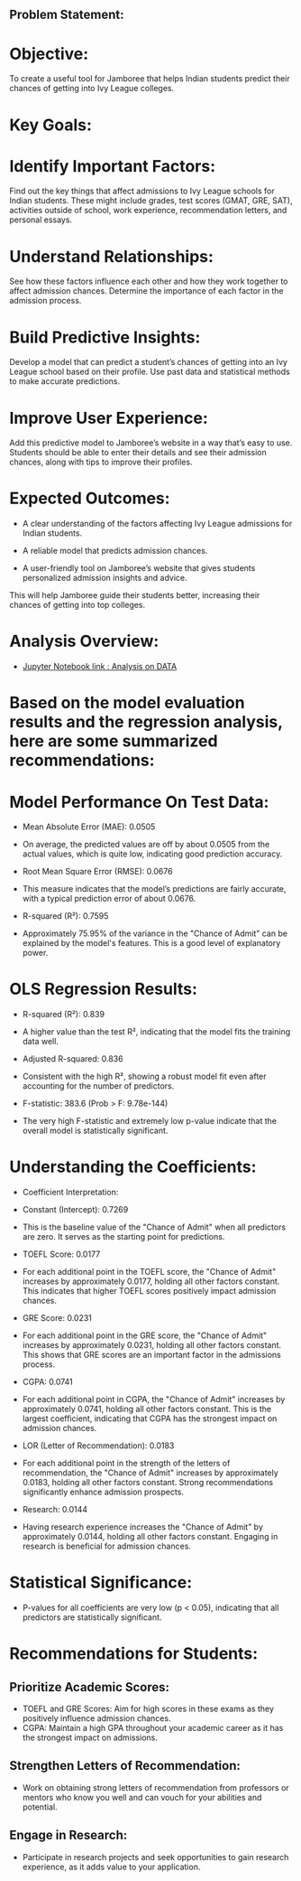 ## Problem Statement:

# Objective:

To create a useful tool for Jamboree that helps Indian students predict their chances of getting into Ivy League colleges.

# Key Goals:

# Identify Important Factors:

Find out the key things that affect admissions to Ivy League schools for Indian students. These might include grades, test scores (GMAT, GRE, SAT), activities outside of school, work experience, recommendation letters, and personal essays.

# Understand Relationships:

See how these factors influence each other and how they work together to affect admission chances. Determine the importance of each factor in the admission process.

# Build Predictive Insights:

Develop a model that can predict a student’s chances of getting into an Ivy League school based on their profile. Use past data and statistical methods to make accurate predictions.

# Improve User Experience:

Add this predictive model to Jamboree’s website in a way that’s easy to use. Students should be able to enter their details and see their admission chances, along with tips to improve their profiles.

# Expected Outcomes:

* A clear understanding of the factors affecting Ivy League admissions for Indian students.

* A reliable model that predicts admission chances.


* A user-friendly tool on Jamboree’s website that gives students personalized admission insights and advice.


This will help Jamboree guide their students better, increasing their chances of getting into top colleges.

# Analysis Overview:
- [Jupyter Notebook link : Analysis on DATA](Jamboree_Case_Study.ipynb)

# Based on the model evaluation results and the regression analysis, here are some summarized recommendations:

# Model Performance On Test Data:

* Mean Absolute Error (MAE): 0.0505



* On average, the predicted values are off by about 0.0505 from the actual values, which is quite low, indicating good prediction accuracy.


* Root Mean Square Error (RMSE): 0.0676


* This measure indicates that the model’s predictions are fairly accurate, with a typical prediction error of about 0.0676.


* R-squared (R²): 0.7595


* Approximately 75.95% of the variance in the "Chance of Admit" can be explained by the model's features. This is a good level of explanatory power.

# OLS Regression Results:
* R-squared (R²): 0.839

* A higher value than the test R², indicating that the model fits the training data well.
* Adjusted R-squared: 0.836
* Consistent with the high R², showing a robust model fit even after accounting for the number of predictors.
* F-statistic: 383.6 (Prob > F: 9.78e-144)
* The very high F-statistic and extremely low p-value indicate that the overall model is statistically significant.

# Understanding the Coefficients:

* Coefficient Interpretation:

* Constant (Intercept): 0.7269

* This is the baseline value of the "Chance of Admit" when all predictors are zero. It serves as the starting point for predictions.
* TOEFL Score: 0.0177

* For each additional point in the TOEFL score, the "Chance of Admit" increases by approximately 0.0177, holding all other factors constant. This indicates that higher TOEFL scores positively impact admission chances.
* GRE Score: 0.0231

* For each additional point in the GRE score, the "Chance of Admit" increases by approximately 0.0231, holding all other factors constant. This shows that GRE scores are an important factor in the admissions process.
* CGPA: 0.0741

* For each additional point in CGPA, the "Chance of Admit" increases by approximately 0.0741, holding all other factors constant. This is the largest coefficient, indicating that CGPA has the strongest impact on admission chances.
* LOR (Letter of Recommendation): 0.0183

* For each additional point in the strength of the letters of recommendation, the "Chance of Admit" increases by approximately 0.0183, holding all other factors constant. Strong recommendations significantly enhance admission prospects.

* Research: 0.0144

* Having research experience increases the "Chance of Admit" by approximately 0.0144, holding all other factors constant. Engaging in research is beneficial for admission chances.

# Statistical Significance:
* P-values for all coefficients are very low (p < 0.05), indicating that all predictors are statistically significant.

# Recommendations for Students:

## Prioritize Academic Scores:

* TOEFL and GRE Scores: Aim for high scores in these exams as they positively 
influence admission chances.
* CGPA: Maintain a high GPA throughout your academic career as it has the strongest impact on admissions.
## Strengthen Letters of Recommendation:

* Work on obtaining strong letters of recommendation from professors or mentors who know you well and can vouch for your abilities and potential.
## Engage in Research:

* Participate in research projects and seek opportunities to gain research experience, as it adds value to your application.
